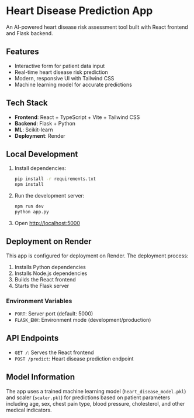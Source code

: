 # Heart Disease Prediction App

An AI-powered heart disease risk assessment tool built with React frontend and Flask backend.

## Features

- Interactive form for patient data input
- Real-time heart disease risk prediction
- Modern, responsive UI with Tailwind CSS
- Machine learning model for accurate predictions

## Tech Stack

- **Frontend**: React + TypeScript + Vite + Tailwind CSS
- **Backend**: Flask + Python
- **ML**: Scikit-learn
- **Deployment**: Render

## Local Development

1. Install dependencies:
   ```bash
   pip install -r requirements.txt
   npm install
   ```

2. Run the development server:
   ```bash
   npm run dev
   python app.py
   ```

3. Open [http://localhost:5000](https://heart-disease-prediction-q1v7.onrender.com/)

## Deployment on Render

This app is configured for deployment on Render. The deployment process:

1. Installs Python dependencies
2. Installs Node.js dependencies  
3. Builds the React frontend
4. Starts the Flask server

### Environment Variables

- `PORT`: Server port (default: 5000)
- `FLASK_ENV`: Environment mode (development/production)

## API Endpoints

- `GET /`: Serves the React frontend
- `POST /predict`: Heart disease prediction endpoint

## Model Information

The app uses a trained machine learning model (`heart_disease_model.pkl`) and scaler (`scaler.pkl`) for predictions based on patient parameters including age, sex, chest pain type, blood pressure, cholesterol, and other medical indicators. 
